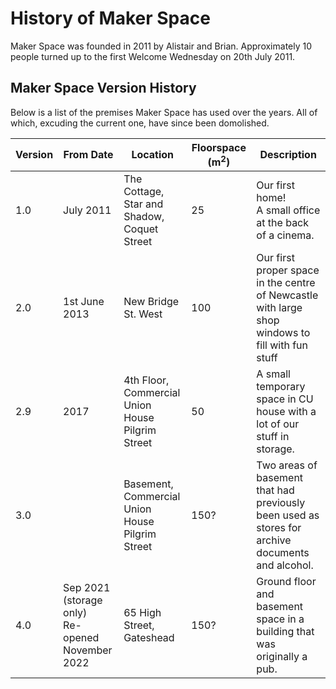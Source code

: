 # History of Maker Space

Maker Space was founded in 2011 by Alistair and Brian.  Approximately 10 people turned up to the first Welcome Wednesday  on 20th July 2011.

## Maker Space Version History

Below is a list of the premises Maker Space has used over the years.
All of which, excuding the current one, have since been domolished.

|Version|From Date|Location|Floorspace (m<sup>2</sup>)|Description|
|---|---|---|---|--|
|1.0|July 2011|The Cottage,<br>Star and Shadow,<br>Coquet Street|25|Our first home!<br>A small office at the back of a cinema.|
|2.0|1st June 2013|New Bridge St. West|100|Our first proper space in the centre of Newcastle with large shop windows to fill with fun stuff|
|2.9|2017|4th Floor,<br>Commercial Union House<br>Pilgrim Street|50|A small temporary space in CU house with a lot of our stuff in storage.|
|3.0||Basement,<br>Commercial Union House<br>Pilgrim Street|150?|Two areas of basement that had previously been used as stores for archive documents and alcohol.|
|4.0|Sep 2021 (storage only)<br>Re-opened November 2022|65 High Street,<br>Gateshead|150?|Ground floor and basement space in a building that was originally a pub.|

